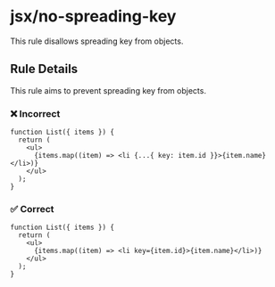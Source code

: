 # jsx/no-spreading-key

<!-- end auto-generated rule header -->

This rule disallows spreading key from objects.

## Rule Details

This rule aims to prevent spreading key from objects.

### ❌ Incorrect

```tsx
function List({ items }) {
  return (
    <ul>
      {items.map((item) => <li {...{ key: item.id }}>{item.name}</li>)}
    </ul>
  );
}
```

### ✅ Correct

```tsx
function List({ items }) {
  return (
    <ul>
      {items.map((item) => <li key={item.id}>{item.name}</li>)}
    </ul>
  );
}
```
